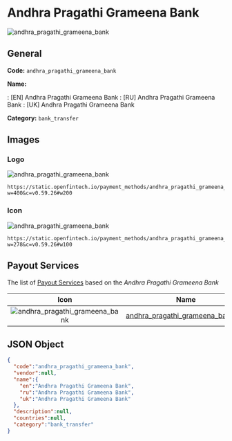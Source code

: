 
# Andhra Pragathi Grameena Bank 
![andhra_pragathi_grameena_bank](https://static.openfintech.io/payment_methods/andhra_pragathi_grameena_bank/logo.svg?w=400&c=v0.59.26#w200)  

## General 
**Code:** `andhra_pragathi_grameena_bank` 
 
**Name:** 
 
:	[EN] Andhra Pragathi Grameena Bank 
:	[RU] Andhra Pragathi Grameena Bank 
:	[UK] Andhra Pragathi Grameena Bank 
 
**Category:** `bank_transfer` 
 

## Images 

### Logo 
![andhra_pragathi_grameena_bank](https://static.openfintech.io/payment_methods/andhra_pragathi_grameena_bank/logo.svg?w=400&c=v0.59.26#w200)  

```
https://static.openfintech.io/payment_methods/andhra_pragathi_grameena_bank/logo.svg?w=400&c=v0.59.26#w200
```  

### Icon 
![andhra_pragathi_grameena_bank](https://static.openfintech.io/payment_methods/andhra_pragathi_grameena_bank/icon.svg?w=278&c=v0.59.26#w100)  

```
https://static.openfintech.io/payment_methods/andhra_pragathi_grameena_bank/icon.svg?w=278&c=v0.59.26#w100
```  

## Payout Services 
 
The list of [Payout Services](/payout-services/) based on the _Andhra Pragathi Grameena Bank_ 

|Icon|Name|Code| 
|:---:|:---:|:---:| 
|![andhra_pragathi_grameena_bank](https://static.openfintech.io/payout_methods/andhra_pragathi_grameena_bank/icon.svg?w=278&c=v0.59.26#w40) |[andhra_pragathi_grameena_bank_inr](/payout-services/andhra_pragathi_grameena_bank_inr/)|`andhra_pragathi_grameena_bank_inr`| 
 

## JSON Object 

```json
{
  "code":"andhra_pragathi_grameena_bank",
  "vendor":null,
  "name":{
    "en":"Andhra Pragathi Grameena Bank",
    "ru":"Andhra Pragathi Grameena Bank",
    "uk":"Andhra Pragathi Grameena Bank"
  },
  "description":null,
  "countries":null,
  "category":"bank_transfer"
}
```  
